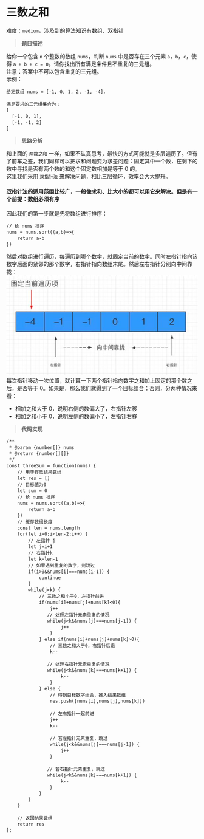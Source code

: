 # 三数之和  

难度：`medium`，涉及到的算法知识有数组、双指针  

> **题目描述**  

给你一个包含 `n` 个整数的数组 `nums`，判断 `nums` 中是否存在三个元素 `a`，`b`，`c`，使得 `a + b + c = 0`。请你找出所有满足条件且不重复的三元组。  
注意：答案中不可以包含重复的三元组。  
示例：  

```
给定数组 nums = [-1, 0, 1, 2, -1, -4]，

满足要求的三元组集合为：
[
  [-1, 0, 1],
  [-1, -1, 2]
]
```

> **思路分析**  

和上面的 `两数之和` 一样，如果不认真思考，最快的方式可能就是多层遍历了。但有了前车之鉴，我们同样可以把求和问题变为求差问题：固定其中一个数，在剩下的数中寻找是否有两个数的和这个固定数相加是等于 0 的。  
这里我们采用 `双指针法` 来解决问题，相比三层循环，效率会大大提升。  

#### 双指针法的适用范围比较广，一般像求和、比大小的都可以用它来解决。但是有一个前提：数组必须有序  

因此我们的第一步就是先将数组进行排序：  

```
// 给 nums 排序
nums = nums.sort((a,b)=>{
    return a-b
})
```

然后对数组进行遍历，每遍历到哪个数字，就固定当前的数字。同时左指针指向该数字后面的紧邻的那个数字，右指针指向数组末尾。然后左右指针分别向中间靠拢：  
![图片](../images/20200610094532.jpg "图片")  
每次指针移动一次位置，就计算一下两个指针指向数字之和加上固定的那个数之后，是否等于 0。如果是，那么我们就得到了一个目标组合；否则，分两种情况来看：  
- 相加之和大于 0，说明右侧的数偏大了，右指针左移  
- 相加之和小于 0，说明左侧的数偏小了，左指针右移  

> **代码实现**  

```
/**
 * @param {number[]} nums
 * @return {number[][]}
 */
const threeSum = function(nums) {
    // 用于存放结果数组
    let res = []
    // 目标值为0
    let sum = 0
    // 给 nums 排序
    nums = nums.sort((a,b)=>{
        return a-b
    })
    // 缓存数组长度
    const len = nums.length
    for(let i=0;i<len-2;i++) {
        // 左指针 j
        let j=i+1
        // 右指针k
        let k=len-1
        // 如果遇到重复的数字，则跳过
        if(i>0&&nums[i]===nums[i-1]) {
            continue
        }
        while(j<k) {
            // 三数之和小于0，左指针前进
            if(nums[i]+nums[j]+nums[k]<0){
                j++
               // 处理左指针元素重复的情况
               while(j<k&&nums[j]===nums[j-1]) {
                    j++
                }
            } else if(nums[i]+nums[j]+nums[k]>0){
                // 三数之和大于0，右指针后退
                k--

               // 处理右指针元素重复的情况
               while(j<k&&nums[k]===nums[k+1]) {
                    k--
                }
            } else {
                // 得到目标数字组合，推入结果数组
                res.push([nums[i],nums[j],nums[k]])

                // 左右指针一起前进
                j++
                k--

                // 若左指针元素重复，跳过
                while(j<k&&nums[j]===nums[j-1]) {
                    j++
                }

               // 若右指针元素重复，跳过
               while(j<k&&nums[k]===nums[k+1]) {
                    k--
                }
            }
        }
    }

    // 返回结果数组
    return res
};
```